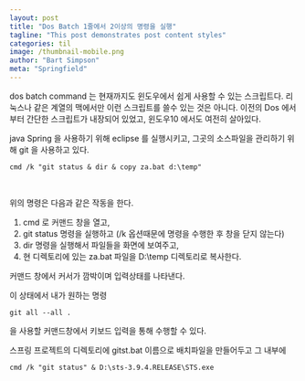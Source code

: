 ```yaml
---
layout: post
title: "Dos Batch 1줄에서 2이상의 명령을 실행"
tagline: "This post demonstrates post content styles"
categories: til
image: /thumbnail-mobile.png
author: "Bart Simpson"
meta: "Springfield"
---
```


dos batch command 는 현재까지도 윈도우에서 쉽게 사용할 수 있는 스크립트다. 리눅스나 같은 계열의 맥에서만 이런 스크립트를 쓸수 있는 것은 아니다. 이전의  Dos 에서 부터 간단한 스크립트가 내장되어 있었고, 윈도우10 에서도 여전히 살아있다.

java Spring 을 사용하기 위해 eclipse 를 실행시키고, 그곳의 소스파일을 관리하기 위해 git 을 사용하고 있다.


<pre><code>cmd /k "git status & dir & copy za.bat d:\temp"</code></pre>
<br/>

위의 명령은 다음과 같은 작동을 한다.

1. cmd 로 커맨드 창을 열고,
2. git status 명령을 실행하고 (/k 옵션때문에 명령을 수행한 후 창을 닫지 않는다)
3. dir 명령을 실행해서 파일들을 화면에 보여주고,
4. 현 디렉토리에 있는 za.bat 파일을 D:\temp 디렉토리로 복사한다.

커맨드 창에서 커서가 깜박이며 입력상태를 나타낸다.

이 상태에서 내가 원하는 명령

<pre><code>git all --all .</code></pre>

을 사용할 커맨드창에서 키보드 입력을 통해 수행할 수 있다.

스프링 프로젝트의 디렉토리에 gitst.bat 이름으로 배치파일을 만들어두고 그 내부에

<pre><code>cmd /k "git status" & D:\sts-3.9.4.RELEASE\STS.exe</code></pre?

입력해 두면 gitst.bat 를 더블 클릭하면 커맨드창이 떠서 git 명령을 기다리고 있고, STS 의 eclipse 가 떠서 작업상태가 된다. 한번에 둘 이상의 프로그램을 실행시켜 둘때 cmd /k 과 & 옵션을 잘 사용하면 편하게 개발환경을 만들 수 있다.


![View the Light](https://user-images.githubusercontent.com/3831276/40552763-9e132ea0-607b-11e8-881c-8e29c24b8721.jpg "더 빠르게 개발환경 시작하기")


